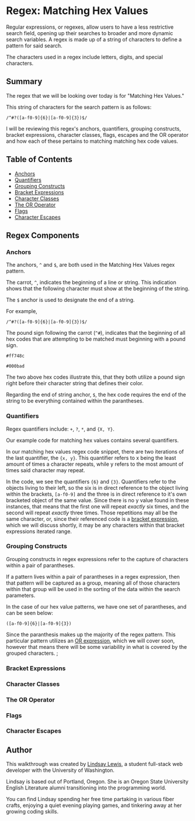 # Regex: Matching Hex Values 

Regular expressions, or regexes, allow users to have a less restrictive search field, opening up their searches to broader and more dynamic search variables. A regex is made up of a string of characters to define a pattern for said search.

The characters used in a regex include letters, digits, and special characters.

## Summary

The regex that we will be looking over today is for "Matching Hex Values." 

This string of characters for the search pattern is as follows:

`/^#?([a-f0-9]{6}|[a-f0-9]{3})$/`

I will be reviewing this regex's anchors, quantifiers, grouping constructs, bracket expressions, character classes, flags, escapes and the OR operator and how each of these pertains to matching matching hex code values.


## Table of Contents

- [Anchors](#anchors)
- [Quantifiers](#quantifiers)
- [Grouping Constructs](#grouping-constructs)
- [Bracket Expressions](#bracket-expressions)
- [Character Classes](#character-classes)
- [The OR Operator](#the-or-operator)
- [Flags](#flags)
- [Character Escapes](#character-escapes)

## Regex Components

### Anchors

The anchors, `^` and `$`, are both used in the Matching Hex Values regex pattern.

The carrot, `^`, indicates the beginning of a line or string. This indication shows that the following character must show at the beginning of the string.

The `$` anchor is used to designate the end of a string. 

For example,

`/^#?([a-f0-9]{6}|[a-f0-9]{3})$/`

The pound sign following the carrot (`^#`), indicates that the beginning of all hex codes that are attempting to be matched must beginning with a pound sign.

`#ff748c`

`#000bad`

The two above hex codes illustrate this, that they both utilize a pound sign right before their character string that defines their color. 

Regarding the end of string anchor, `$`, the hex code requires the end of the string to be everything contained within the parantheses.

### Quantifiers

Regex quantifiers include:
`+`, `?`, `*`, and `{X, Y}`.

Our example code for matching hex values contains several quantifiers. 

In our matching hex values regex code snippet, there are two iterations of the last quantifier, the `{x, y}`. This quantifier refers to x being the least amount of times a character repeats, while y refers to the most amount of times said character may repeat. 

In the code, we see the quantifiers `{6}` and `{3}`. Quantifiers refer to the objects living to their left, so the six is in direct reference to the object living within the brackets, `[a-f0-9]` and the three is in direct reference to it's own bracketed object of the same value. Since there is no y value found in these instances, that means that the first one will repeat *exactly* six times, and the second will repeat *exactly* three times. Those repetitions may all be the same character, or, since their referenced code is a [bracket expression](#bracket-expressions), which we will discuss shortly, it may be any characters within that bracket expressions iterated range.

### Grouping Constructs

Grouping constructs in regex expressions refer to the capture of characters within a pair of parantheses. 

If a pattern lives within a pair of parantheses in a regex expression, then that pattern will be captured as a group, meaning all of those characters within that group will be used in the sorting of the data within the search parameters. 

In the case of our hex value patterns, we have one set of parantheses, and can be seen below:

`([a-f0-9]{6}|[a-f0-9]{3})`

Since the paranthesis makes up the majority of the regex pattern. This particular pattern utilizes an [OR expression](#the-or-operator), which we will cover soon, however that means there will be some variability in what is covered by the grouped characters. ;

### Bracket Expressions

### Character Classes

### The OR Operator

### Flags

### Character Escapes

## Author

This walkthrough was created by [Lindsay Lewis](https://github.com/lindslewis), a student full-stack web developer with the University of Washington. 

Lindsay is based out of Portland, Oregon. She is an Oregon State University English Literature alumni transitioning into the programming world.

You can find Lindsay spending her free time partaking in various fiber crafts, enjoying a quiet evening playing games, and tinkering away at her growing coding skills.
